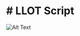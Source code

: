 # #                   LLOT Script 
![Alt Text](687474703a2f2f7061312e6e61727669692e636f6d2f363336342f353533623738646566333833316535306364343464633266313764353138356564653734303231365f30302e676966)
